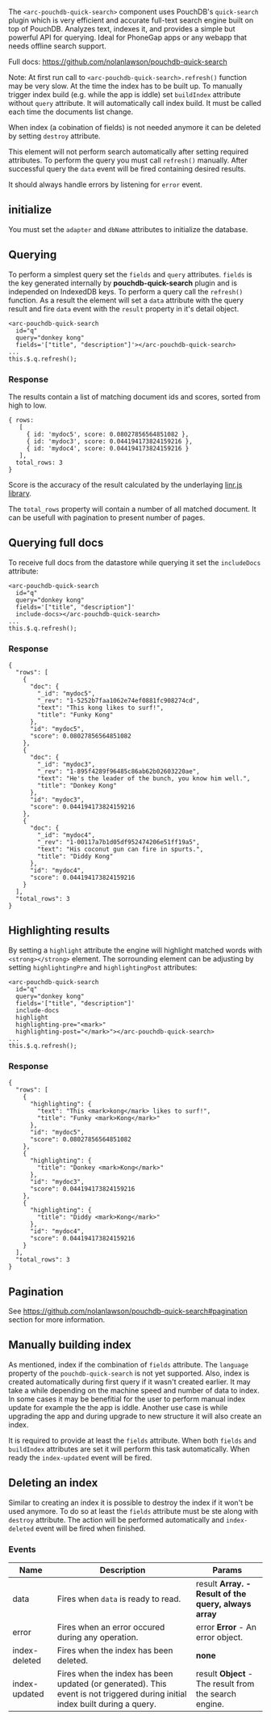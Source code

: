 
The `<arc-pouchdb-quick-search>` component uses PouchDB's `quick-search` plugin which is very
efficient and accurate full-text search engine built on top of PouchDB.
Analyzes text, indexes it, and provides a simple but powerful API for querying.
Ideal for PhoneGap apps or any webapp that needs offline search support.

Full docs: https://github.com/nolanlawson/pouchdb-quick-search

Note: At first run call to `<arc-pouchdb-quick-search>.refresh()` function may be very slow. At the
time the index has to be built up. To manually trigger index build (e.g. while the app is iddle)
set `buildIndex` attribute without `query` attribute. It will automatically call index build. It must
be called each time the documents list change.

When index (a cobination of fields) is not needed anymore it can be deleted by setting `destroy`
attribute.

This element will not perform search automatically after setting required attributes.
To perform the query you must call `refresh()` manually. After successful query the `data` event
will be fired containing desired results.

It should always handle errors by listening for `error` event.

## initialize
You must set the `adapter` and `dbName` attributes to initialize the database.

## Querying
To perform a simplest query set the `fields` and `query` attributes. `fields` is the key generated
internally by **pouchdb-quick-search** plugin and is independed on IndexedDB keys.
To perform a query call the `refresh()` function. As a result the element will set a `data`
attribute with the query result and fire `data` event with the `result` property in it's detail
object.

```
<arc-pouchdb-quick-search
  id="q"
  query="donkey kong"
  fields='["title", "description"]'></arc-pouchdb-quick-search>
...
this.$.q.refresh();
```
### Response
The results contain a list of matching document ids and scores, sorted from high to low.
```
{ rows:
   [
     { id: 'mydoc5', score: 0.08027856564851082 },
     { id: 'mydoc3', score: 0.044194173824159216 },
     { id: 'mydoc4', score: 0.044194173824159216 }
   ],
  total_rows: 3
}
```
Score is the accuracy of the result calculated by the underlaying
[linr.js library](https://github.com/olivernn/lunr.js).

The `total_rows` property will contain a number of all matched document. It can be usefull with
pagination to present number of pages.

## Querying full docs
To receive full docs from the datastore while querying it set the `includeDocs` attribute:
```
<arc-pouchdb-quick-search
  id="q"
  query="donkey kong"
  fields='["title", "description"]'
  include-docs></arc-pouchdb-quick-search>
...
this.$.q.refresh();
```
### Response
```
{
  "rows": [
    {
      "doc": {
        "_id": "mydoc5",
        "_rev": "1-5252b7faa1062e74ef0881fc908274cd",
        "text": "This kong likes to surf!",
        "title": "Funky Kong"
      },
      "id": "mydoc5",
      "score": 0.08027856564851082
    },
    {
      "doc": {
        "_id": "mydoc3",
        "_rev": "1-895f4289f96485c86ab62b02603220ae",
        "text": "He's the leader of the bunch, you know him well.",
        "title": "Donkey Kong"
      },
      "id": "mydoc3",
      "score": 0.044194173824159216
    },
    {
      "doc": {
        "_id": "mydoc4",
        "_rev": "1-00117a7b1d05df952474206e51ff19a5",
        "text": "His coconut gun can fire in spurts.",
        "title": "Diddy Kong"
      },
      "id": "mydoc4",
      "score": 0.044194173824159216
    }
  ],
  "total_rows": 3
}
```
## Highlighting results
By setting a `highlight` attribute the engine will highlight matched words with `<strong></strong>`
element. The sorrounding element can be adjusting by setting `highlightingPre` and `highlightingPost`
attributes:

```
<arc-pouchdb-quick-search
  id="q"
  query="donkey kong"
  fields='["title", "description"]'
  include-docs
  highlight
  highlighting-pre="<mark>"
  highlighting-post="</mark>"></arc-pouchdb-quick-search>
...
this.$.q.refresh();
```
### Response
```
{
  "rows": [
    {
      "highlighting": {
        "text": "This <mark>kong</mark> likes to surf!",
        "title": "Funky <mark>Kong</mark>"
      },
      "id": "mydoc5",
      "score": 0.08027856564851082
    },
    {
      "highlighting": {
        "title": "Donkey <mark>Kong</mark>"
      },
      "id": "mydoc3",
      "score": 0.044194173824159216
    },
    {
      "highlighting": {
        "title": "Diddy <mark>Kong</mark>"
      },
      "id": "mydoc4",
      "score": 0.044194173824159216
    }
  ],
  "total_rows": 3
}
```

## Pagination
See https://github.com/nolanlawson/pouchdb-quick-search#pagination section for more information.

## Manually building index
As mentioned, index if the combination of `fields` attribute. The `language` property of the
`pouchdb-quick-search` is not yet supported. Also, index is created automatically during first query
if it wasn't created earlier. It may take a while depending on the machine speed and number of data
to index. In some cases it may be benefitial for the user to perform manual index update for example
the the app is iddle. Another use case is while upgrading the app and during upgrade to new structure
it will also create an index.

It is required to provide at least the `fields` attribute. When both `fields` and `buildIndex`
attributes are set it will perform this task automatically. When ready the `index-updated` event
will be fired.

## Deleting an index
Similar to creating an index it is possible to destroy the index if it won't be used anymore.
To do so at least the `fields` attribute must be ste along with `destroy` attribute. The action
will be performed automatically and `index-deleted` event will be fired when finished.



### Events
| Name | Description | Params |
| --- | --- | --- |
| data | Fires when `data` is ready to read. | result **Array.<Object>** - Result of the query, always array |
| error | Fires when an error occured during any operation. | error **Error** - An error object. |
| index-deleted | Fires when the index has been deleted. | __none__ |
| index-updated | Fires when the index has been updated (or generated). This event is not triggered during initial index built during a query. | result **Object** - The result from the search engine. |
